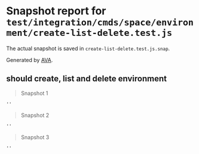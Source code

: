 # Snapshot report for `test/integration/cmds/space/environment/create-list-delete.test.js`

The actual snapshot is saved in `create-list-delete.test.js.snap`.

Generated by [AVA](https://ava.li).

## should create, list and delete environment

> Snapshot 1

    ''

> Snapshot 2

    ''

> Snapshot 3

    ''
